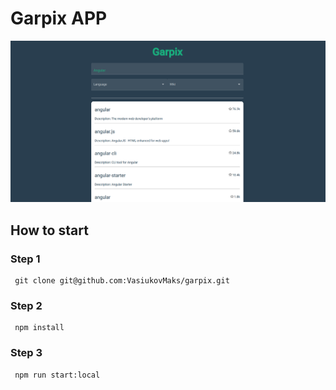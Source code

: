 # Garpix APP

![screenshot](./readme-assets/screenshot.png)

## How to start

### Step 1

```
 git clone git@github.com:VasiukovMaks/garpix.git
```

### Step 2

```
 npm install
```

### Step 3

```
 npm run start:local
```
